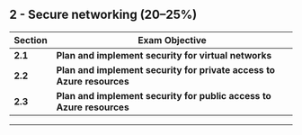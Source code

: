 ## 2 - Secure networking (20–25%)

Section | Exam Objective     |  
------- | ------------------ | 
**2.1** | **Plan and implement security for virtual networks** 
**2.2** | **Plan and implement security for private access to Azure resources**		
**2.3** | **Plan and implement security for public access to Azure resources**	

<!-- ## Exam Objectives - LEGACY

| Section | Exam Objective     |  Documentation   | Tutorial  |
| ------- | ------------------ |  --------------- | --------- | 
|   **2** | **AZ-500 part2: Implement platform protection** (4 Modules)
|   | Implement perimeter security (13 Units)
|   | Configure network security (14 Units)
|   | Configure and manage host security (14 Units)
|   | Enable Containers security (14 Units) -->


---  

